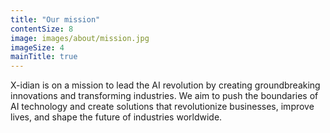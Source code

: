 ```yaml
---
title: "Our mission"
contentSize: 8
image: images/about/mission.jpg
imageSize: 4
mainTitle: true
---
```


X-idian is on a mission to lead the AI revolution by creating groundbreaking innovations 
and transforming industries. We aim to push the boundaries of AI technology and create 
solutions that revolutionize businesses, improve lives, and shape the future of 
industries worldwide.
